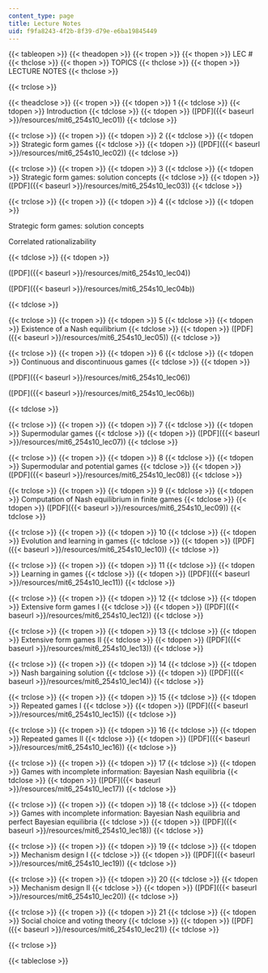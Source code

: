 ```yaml
---
content_type: page
title: Lecture Notes
uid: f9fa8243-4f2b-8f39-d79e-e6ba19845449
---
```


{{< tableopen >}}
{{< theadopen >}}
{{< tropen >}}
{{< thopen >}}
LEC #
{{< thclose >}}
{{< thopen >}}
TOPICS
{{< thclose >}}
{{< thopen >}}
LECTURE NOTES
{{< thclose >}}

{{< trclose >}}

{{< theadclose >}}
{{< tropen >}}
{{< tdopen >}}
1
{{< tdclose >}}
{{< tdopen >}}
Introduction
{{< tdclose >}}
{{< tdopen >}}
([PDF]({{< baseurl >}}/resources/mit6_254s10_lec01))
{{< tdclose >}}

{{< trclose >}}
{{< tropen >}}
{{< tdopen >}}
2
{{< tdclose >}}
{{< tdopen >}}
Strategic form games
{{< tdclose >}}
{{< tdopen >}}
([PDF]({{< baseurl >}}/resources/mit6_254s10_lec02))
{{< tdclose >}}

{{< trclose >}}
{{< tropen >}}
{{< tdopen >}}
3
{{< tdclose >}}
{{< tdopen >}}
Strategic form games: solution concepts
{{< tdclose >}}
{{< tdopen >}}
([PDF]({{< baseurl >}}/resources/mit6_254s10_lec03))
{{< tdclose >}}

{{< trclose >}}
{{< tropen >}}
{{< tdopen >}}
4
{{< tdclose >}}
{{< tdopen >}}


Strategic form games: solution concepts

Correlated rationalizability


{{< tdclose >}}
{{< tdopen >}}


([PDF]({{< baseurl >}}/resources/mit6_254s10_lec04))

([PDF]({{< baseurl >}}/resources/mit6_254s10_lec04b))


{{< tdclose >}}

{{< trclose >}}
{{< tropen >}}
{{< tdopen >}}
5
{{< tdclose >}}
{{< tdopen >}}
Existence of a Nash equilibrium
{{< tdclose >}}
{{< tdopen >}}
([PDF]({{< baseurl >}}/resources/mit6_254s10_lec05))
{{< tdclose >}}

{{< trclose >}}
{{< tropen >}}
{{< tdopen >}}
6
{{< tdclose >}}
{{< tdopen >}}
Continuous and discontinuous games
{{< tdclose >}}
{{< tdopen >}}


([PDF]({{< baseurl >}}/resources/mit6_254s10_lec06))

([PDF]({{< baseurl >}}/resources/mit6_254s10_lec06b))


{{< tdclose >}}

{{< trclose >}}
{{< tropen >}}
{{< tdopen >}}
7
{{< tdclose >}}
{{< tdopen >}}
Supermodular games
{{< tdclose >}}
{{< tdopen >}}
([PDF]({{< baseurl >}}/resources/mit6_254s10_lec07))
{{< tdclose >}}

{{< trclose >}}
{{< tropen >}}
{{< tdopen >}}
8
{{< tdclose >}}
{{< tdopen >}}
Supermodular and potential games
{{< tdclose >}}
{{< tdopen >}}
([PDF]({{< baseurl >}}/resources/mit6_254s10_lec08))
{{< tdclose >}}

{{< trclose >}}
{{< tropen >}}
{{< tdopen >}}
9
{{< tdclose >}}
{{< tdopen >}}
Computation of Nash equilibrium in finite games
{{< tdclose >}}
{{< tdopen >}}
([PDF]({{< baseurl >}}/resources/mit6_254s10_lec09))
{{< tdclose >}}

{{< trclose >}}
{{< tropen >}}
{{< tdopen >}}
10
{{< tdclose >}}
{{< tdopen >}}
Evolution and learning in games
{{< tdclose >}}
{{< tdopen >}}
([PDF]({{< baseurl >}}/resources/mit6_254s10_lec10))
{{< tdclose >}}

{{< trclose >}}
{{< tropen >}}
{{< tdopen >}}
11
{{< tdclose >}}
{{< tdopen >}}
Learning in games
{{< tdclose >}}
{{< tdopen >}}
([PDF]({{< baseurl >}}/resources/mit6_254s10_lec11))
{{< tdclose >}}

{{< trclose >}}
{{< tropen >}}
{{< tdopen >}}
12
{{< tdclose >}}
{{< tdopen >}}
Extensive form games I
{{< tdclose >}}
{{< tdopen >}}
([PDF]({{< baseurl >}}/resources/mit6_254s10_lec12))
{{< tdclose >}}

{{< trclose >}}
{{< tropen >}}
{{< tdopen >}}
13
{{< tdclose >}}
{{< tdopen >}}
Extensive form games II
{{< tdclose >}}
{{< tdopen >}}
([PDF]({{< baseurl >}}/resources/mit6_254s10_lec13))
{{< tdclose >}}

{{< trclose >}}
{{< tropen >}}
{{< tdopen >}}
14
{{< tdclose >}}
{{< tdopen >}}
Nash bargaining solution
{{< tdclose >}}
{{< tdopen >}}
([PDF]({{< baseurl >}}/resources/mit6_254s10_lec14))
{{< tdclose >}}

{{< trclose >}}
{{< tropen >}}
{{< tdopen >}}
15
{{< tdclose >}}
{{< tdopen >}}
Repeated games I
{{< tdclose >}}
{{< tdopen >}}
([PDF]({{< baseurl >}}/resources/mit6_254s10_lec15))
{{< tdclose >}}

{{< trclose >}}
{{< tropen >}}
{{< tdopen >}}
16
{{< tdclose >}}
{{< tdopen >}}
Repeated games II
{{< tdclose >}}
{{< tdopen >}}
([PDF]({{< baseurl >}}/resources/mit6_254s10_lec16))
{{< tdclose >}}

{{< trclose >}}
{{< tropen >}}
{{< tdopen >}}
17
{{< tdclose >}}
{{< tdopen >}}
Games with incomplete information: Bayesian Nash equilibria
{{< tdclose >}}
{{< tdopen >}}
([PDF]({{< baseurl >}}/resources/mit6_254s10_lec17))
{{< tdclose >}}

{{< trclose >}}
{{< tropen >}}
{{< tdopen >}}
18
{{< tdclose >}}
{{< tdopen >}}
Games with incomplete information: Bayesian Nash equilibria and perfect Bayesian equilibria
{{< tdclose >}}
{{< tdopen >}}
([PDF]({{< baseurl >}}/resources/mit6_254s10_lec18))
{{< tdclose >}}

{{< trclose >}}
{{< tropen >}}
{{< tdopen >}}
19
{{< tdclose >}}
{{< tdopen >}}
Mechanism design I
{{< tdclose >}}
{{< tdopen >}}
([PDF]({{< baseurl >}}/resources/mit6_254s10_lec19))
{{< tdclose >}}

{{< trclose >}}
{{< tropen >}}
{{< tdopen >}}
20
{{< tdclose >}}
{{< tdopen >}}
Mechanism design II
{{< tdclose >}}
{{< tdopen >}}
([PDF]({{< baseurl >}}/resources/mit6_254s10_lec20))
{{< tdclose >}}

{{< trclose >}}
{{< tropen >}}
{{< tdopen >}}
21
{{< tdclose >}}
{{< tdopen >}}
Social choice and voting theory
{{< tdclose >}}
{{< tdopen >}}
([PDF]({{< baseurl >}}/resources/mit6_254s10_lec21))
{{< tdclose >}}

{{< trclose >}}

{{< tableclose >}}